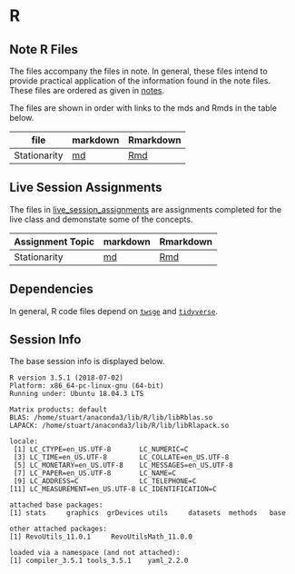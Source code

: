 # R

## Note R Files

The files accompany the files in note.
In general, these files intend to provide practical application of the information found in the note files.
These files are ordered as given in [notes](../notes).

The files are shown in order with links to the mds and Rmds in the table below.

| file         | markdown                 | Rmarkdown                  |
|--------------|--------------------------|----------------------------|
| Stationarity | [md](./Stationarity.md)  | [Rmd](./Stationarity.Rmd)  |

## Live Session Assignments

The files in [live_session_assignments](./live_session_assignments) are assignments completed for the live class and demonstate some of the concepts.

| Assignment Topic | markdown                 | Rmarkdown                  |
|------------------|--------------------------|----------------------------|
| Stationarity     | [md](./live_session_assignments/Live_Session_Assignments.md)  | [Rmd](./live_session_assignments/Live_Session_Assignments.Rmd)  |

## Dependencies

In general, R code files depend on [`twsge`](https://cran.r-project.org/web/packages/tswge/index.html) and
[`tidyverse`](https://www.tidyverse.org/).

## Session Info

The base session info is displayed below.

```
R version 3.5.1 (2018-07-02)
Platform: x86_64-pc-linux-gnu (64-bit)
Running under: Ubuntu 18.04.3 LTS

Matrix products: default
BLAS: /home/stuart/anaconda3/lib/R/lib/libRblas.so
LAPACK: /home/stuart/anaconda3/lib/R/lib/libRlapack.so

locale:
 [1] LC_CTYPE=en_US.UTF-8       LC_NUMERIC=C              
 [3] LC_TIME=en_US.UTF-8        LC_COLLATE=en_US.UTF-8    
 [5] LC_MONETARY=en_US.UTF-8    LC_MESSAGES=en_US.UTF-8   
 [7] LC_PAPER=en_US.UTF-8       LC_NAME=C                 
 [9] LC_ADDRESS=C               LC_TELEPHONE=C            
[11] LC_MEASUREMENT=en_US.UTF-8 LC_IDENTIFICATION=C       

attached base packages:
[1] stats     graphics  grDevices utils     datasets  methods   base     

other attached packages:
[1] RevoUtils_11.0.1     RevoUtilsMath_11.0.0

loaded via a namespace (and not attached):
[1] compiler_3.5.1 tools_3.5.1    yaml_2.2.0  
```
